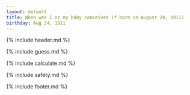 ```yaml
---
layout: default
title: When was I or my baby conceived if born on August 24, 1911?
birthday: Aug 24, 1911
---
```


{% include header.md %}

{% include guess.md %}

{% include calculate.md %}

{% include safety.md %}

{% include footer.md %}



